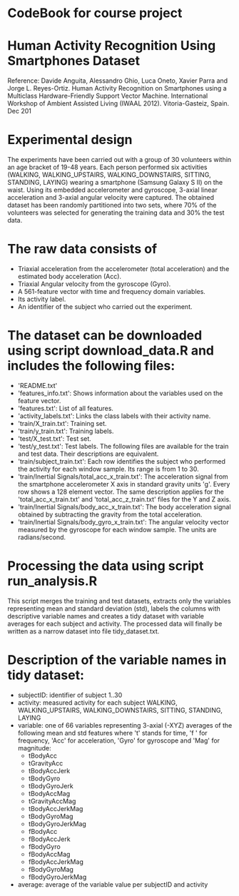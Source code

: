 ﻿# CodeBook for course project 
Human Activity Recognition Using Smartphones Dataset
======================================
Reference: Davide Anguita, Alessandro Ghio, Luca Oneto, Xavier Parra and Jorge L. Reyes-Ortiz. Human Activity Recognition on Smartphones using a Multiclass Hardware-Friendly Support Vector Machine. International Workshop of Ambient Assisted Living (IWAAL 2012). Vitoria-Gasteiz, Spain. Dec 201

Experimental design
======================================
The experiments have been carried out with a group of 30 volunteers within an age bracket of 19-48 years. Each person performed six activities (WALKING, WALKING_UPSTAIRS, WALKING_DOWNSTAIRS, SITTING, STANDING, LAYING) wearing a smartphone (Samsung Galaxy S II) on the waist. Using its embedded accelerometer and gyroscope, 3-axial linear acceleration and 3-axial angular velocity were captured. The obtained dataset has been randomly partitioned into two sets, where 70% of the volunteers was selected for generating the training data and 30% the test data. 


The raw data consists of
======================================
- Triaxial acceleration from the accelerometer (total acceleration) and the estimated body acceleration (Acc).
- Triaxial Angular velocity from the gyroscope (Gyro). 
- A 561-feature vector with time and frequency domain variables. 
- Its activity label. 
- An identifier of the subject who carried out the experiment.


The dataset can be downloaded using script download_data.R and includes the following files:
=========================================

- 'README.txt'
- 'features_info.txt': Shows information about the variables used on the feature vector.
- 'features.txt': List of all features.
- 'activity_labels.txt': Links the class labels with their activity name.
- 'train/X_train.txt': Training set.
- 'train/y_train.txt': Training labels.
- 'test/X_test.txt': Test set.
- 'test/y_test.txt': Test labels.
The following files are available for the train and test data. Their descriptions are equivalent. 
- 'train/subject_train.txt': Each row identifies the subject who performed the activity for each window sample. Its range is from 1 to 30. 
- 'train/Inertial Signals/total_acc_x_train.txt': The acceleration signal from the smartphone accelerometer X axis in standard gravity units 'g'. Every row shows a 128 element vector. The same description applies for the 'total_acc_x_train.txt' and 'total_acc_z_train.txt' files for the Y and Z axis. 
- 'train/Inertial Signals/body_acc_x_train.txt': The body acceleration signal obtained by subtracting the gravity from the total acceleration. 
- 'train/Inertial Signals/body_gyro_x_train.txt': The angular velocity vector measured by the gyroscope for each window sample. The units are radians/second. 

Processing the data using script run_analysis.R
======================================
This script merges the training and test datasets, extracts only the variables representing mean and standard deviation (std), labels the columns with descriptive variable names and creates a tidy dataset with variable averages for each subject and activity. The processed data will finally be written as a narrow dataset into file tidy_dataset.txt. 

Description of the variable names in tidy dataset:
======================================

- subjectID: identifier of subject 1..30
- activity: measured activity for each subject WALKING, WALKING_UPSTAIRS, WALKING_DOWNSTAIRS, SITTING, STANDING, LAYING
- variable: one of 66 variables representing 3-axial (-XYZ) averages of the following mean and std features where 't' stands for time, 'f ' for frequency, 'Acc' for acceleration, 'Gyro' for gyroscope and 'Mag' for magnitude:
	- tBodyAcc
	- tGravityAcc
	- tBodyAccJerk
	- tBodyGyro
	- tBodyGyroJerk
	- tBodyAccMag
	- tGravityAccMag
	- tBodyAccJerkMag
	- tBodyGyroMag
	- tBodyGyroJerkMag
	- fBodyAcc
	- fBodyAccJerk
	- fBodyGyro
	- fBodyAccMag
	- fBodyAccJerkMag
	- fBodyGyroMag
	- fBodyGyroJerkMag
- average: average of the variable value per subjectID and activity

